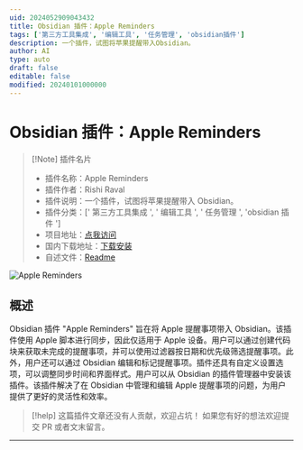 ```yaml
---
uid: 2024052909043432
title: Obsidian 插件：Apple Reminders
tags: ['第三方工具集成', '编辑工具', '任务管理', 'obsidian插件']
description: 一个插件，试图将苹果提醒带入Obsidian。
author: AI
type: auto
draft: false
editable: false
modified: 20240101000000
---
```


# Obsidian 插件：Apple Reminders

> [!Note] 插件名片
> - 插件名称：Apple Reminders
> - 插件作者：Rishi Raval
> - 插件说明：一个插件，试图将苹果提醒带入 Obsidian。
> - 插件分类：[' 第三方工具集成 ', ' 编辑工具 ', ' 任务管理 ', 'obsidian 插件 ']
> - 项目地址：[点我访问](https://github.com/urishiraval/obsidian-apple-reminders-plugin)
> - 国内下载地址：[下载安装](https://pkmer.cn/products/plugin/pluginMarket/?obsidian-apple-reminders-plugin)
> - 自述文件：[Readme](https://ghproxy.net/https://raw.githubusercontent.com/urishiraval/obsidian-apple-reminders-plugin/main/README.md)

![Apple Reminders](https://cdn.pkmer.cn/covers/obsidian-apple-reminders-plugin_new.gif!pkmer)

## 概述

Obsidian 插件 "Apple Reminders" 旨在将 Apple 提醒事项带入 Obsidian。该插件使用 Apple 脚本进行同步，因此仅适用于 Apple 设备。用户可以通过创建代码块来获取未完成的提醒事项，并可以使用过滤器按日期和优先级筛选提醒事项。此外，用户还可以通过 Obsidian 编辑和标记提醒事项。插件还具有自定义设置选项，可以调整同步时间和界面样式。用户可以从 Obsidian 的插件管理器中安装该插件。该插件解决了在 Obsidian 中管理和编辑 Apple 提醒事项的问题，为用户提供了更好的灵活性和效率。

> [!help]
> 这篇插件文章还没有人贡献，欢迎占坑！
> 如果您有好的想法欢迎提交 PR 或者文末留言。

---



